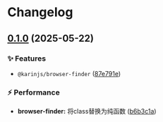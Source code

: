 # Changelog

## [0.1.0](https://github.com/KarinJS/puppeteer/compare/browser-finder-v0.0.1...browser-finder-v0.1.0) (2025-05-22)


### ✨ Features

* `@karinjs/browser-finder` ([87e791e](https://github.com/KarinJS/puppeteer/commit/87e791e69c1a143d53a555e76ca3ac2fabb91b2a))


### ⚡️ Performance

* **browser-finder:** 将class替换为纯函数 ([b6b3c1a](https://github.com/KarinJS/puppeteer/commit/b6b3c1aa5335972eaf34780e62f5c5d3f8c057f7))
